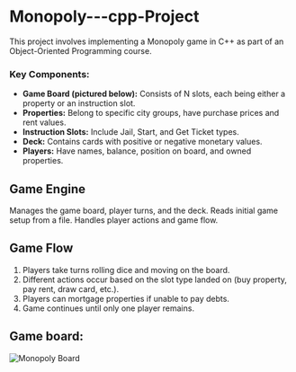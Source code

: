 # Monopoly---cpp-Project

This project involves implementing a Monopoly game in C++ as part of an Object-Oriented Programming course.

### Key Components:
- **Game Board (pictured below):** Consists of N slots, each being either a property or an instruction slot.
- **Properties:** Belong to specific city groups, have purchase prices and rent values. 
- **Instruction Slots:** Include Jail, Start, and Get Ticket types.
- **Deck:** Contains cards with positive or negative monetary values.
- **Players:** Have names, balance, position on board, and owned properties.

## Game Engine
Manages the game board, player turns, and the deck.
Reads initial game setup from a file.
Handles player actions and game flow.

## Game Flow
1. Players take turns rolling dice and moving on the board.
2. Different actions occur based on the slot type landed on (buy property, pay rent, draw card, etc.).
3. Players can mortgage properties if unable to pay debts.
4. Game continues until only one player remains.

## Game board:
![Monopoly Board](https://github.com/Ranchook/Monopoly---cpp-Project/assets/102590409/7440f7c3-55e9-46d1-8eef-42b9666f625d)
